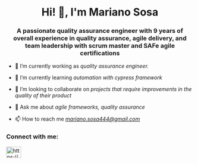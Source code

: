 <h1 align="center">Hi! 👋, I'm Mariano Sosa</h1>
<h3 align="center">A passionate quality assurance engineer with 9 years of overall experience in quality assurance, agile delivery, and team leadership with scrum master and SAFe agile certifications</h3>

- 🔭 I’m currently working as *quality assurance engineer.*

- 🌱 I’m currently learning *automation with cypress framework*

- 👯 I’m looking to collaborate on *projects that require improvements in the quality of their product*

- 💬 Ask me about *agile frameworks, quality assurance*

- 📫 How to reach me *mariano.sosa444@gmail.com*

<h3 align="left">Connect with me:</h3>
<p align="left">
<a href="https://linkedin.com/in/https://www.linkedin.com/in/mariano-agustin-sosa-7020155b/" target="blank"><img align="center" src="https://cdn.jsdelivr.net/npm/simple-icons@3.0.1/icons/linkedin.svg" alt="https://www.linkedin.com/in/mariano-agustin-sosa-7020155b/" height="30" width="40" /></a>
</p>
